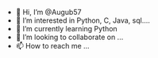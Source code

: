 - 👋 Hi, I’m @Augub57
- 👀 I’m interested in Python, C, Java, sql....
- 🌱 I’m currently learning Python
- 💞️ I’m looking to collaborate on ...
- 📫 How to reach me ...

<!---
Augub57/Augub57 is a ✨ special ✨ repository because its `README.md` (this file) appears on your GitHub profile.
You can click the Preview link to take a look at your changes.
--->
